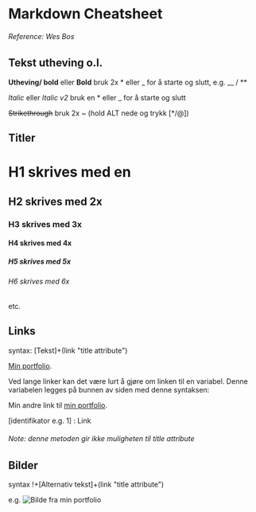 # Markdown Cheatsheet

###### Reference: Wes Bos

## Tekst utheving o.l.

**Utheving/ bold** eller **Bold** bruk 2x \* eller \_ for å starte og slutt, e.g. \_\_ / \*\*

_Italic_ eller _Italic v2_ bruk en \* eller \_ for å starte og slutt

~~Strikethrough~~ bruk 2x ~ (hold ALT nede og trykk [*/@])

## Titler

# H1 skrives med en

## H2 skrives med 2x

### H3 skrives med 3x

#### H4 skrives med 4x

##### H5 skrives med 5x

###### H6 skrives med 6x

etc.

## Links

syntax: [Tekst]+(link "title attribute")

[Min portfolio](https://rhellenes.me "Dette er linken til min portfolio").

Ved lange linker kan det være lurt å gjøre om linken til en variabel.
Denne variabelen legges på bunnen av siden med denne syntaksen:

Min andre link til [min portfolio][1].

[identifikator e.g. 1] : Link

[1]: https://rhellenes.me

###### Note: denne metoden gir ikke muligheten til title attribute

## Bilder

syntax !+[Alternativ tekst]+(link "title attribute")

e.g.
![Bilde fra min portfolio](https://rhellenes.me/portfolio/portfolio-images/Taelahiv/bottle-front.jpeg "Et av bildene i Tælahiv prosjektet mitt")
